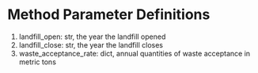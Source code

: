 # Method Parameter Definitions
1. landfill_open: str, the year the landfill opened
2. landfill_close: str, the year the landfill closes
3. waste_acceptance_rate: dict, annual quantities of waste acceptance in metric tons